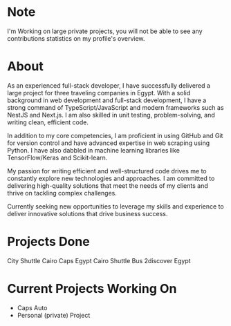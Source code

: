 # Note
I'm Working on large private projects, you will not be able to see any contributions statistics on my profile's overview.
# About
As an experienced full-stack developer, I have successfully delivered a large project for three traveling companies in Egypt. With a solid background in web development and full-stack development, I have a strong command of TypeScript/JavaScript and modern frameworks such as NestJS and Next.js. I am also skilled in unit testing, problem-solving, and writing clean, efficient code.

In addition to my core competencies, I am proficient in using GitHub and Git for version control and have advanced expertise in web scraping using Python. I have also dabbled in machine learning libraries like TensorFlow/Keras and Scikit-learn.

My passion for writing efficient and well-structured code drives me to constantly explore new technologies and approaches. I am committed to delivering high-quality solutions that meet the needs of my clients and thrive on tackling complex challenges.

Currently seeking new opportunities to leverage my skills and experience to deliver innovative solutions that drive business success.

# Projects Done
City Shuttle Cairo
Caps Egypt
Cairo Shuttle Bus
2discover Egypt


# Current Projects Working On
- Caps Auto
- Personal (private) Project
